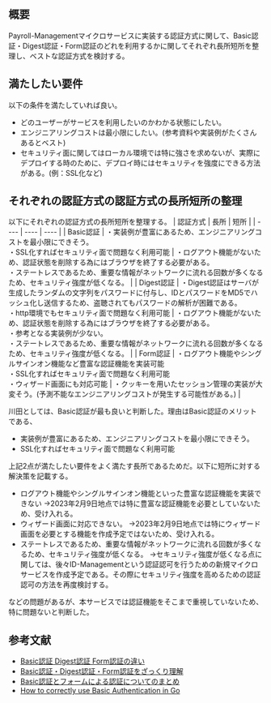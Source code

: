 ## 概要
Payroll-Managementマイクロサービスに実装する認証方式に関して、Basic認証・Digest認証・Form認証のどれを利用するかに関してそれぞれ長所短所を整理し、ベストな認証方式を検討する。

## 満たしたい要件
以下の条件を満たしていれば良い。
- どのユーザーがサービスを利用したいのかわかる状態にしたい。
- エンジニアリングコストは最小限にしたい。(参考資料や実装例がたくさんあるとベスト)
- セキュリティ面に関してはローカル環境では特に強さを求めないが、実際にデプロイする時のために、デプロイ時にはセキュリティを強度にできる方法がある。(例：SSL化など)

## それぞれの認証方式の認証方式の長所短所の整理
以下にそれぞれの認証方式の長所短所を整理する。
|  認証方式  |  長所  |  短所  |
| ---- | ---- | ---- |
|  Basic認証 |  ・実装例が豊富にあるため、エンジニアリングコストを最小限にできそう。<br>・SSL化すればセキュリティ面で問題なく利用可能  | ・ログアウト機能がないため、認証状態を削除する為にはブラウザを終了する必要がある。<br>・ステートレスであるため、重要な情報がネットワークに流れる回数が多くなるため、セキュリティ強度が低くなる。  |
|  Digest認証 |  ・Digest認証はサーバが生成したランダムの文字列をパスワードに付与し、IDとパスワードをMD5でハッシュ化し送信するため、盗聴されてもパスワードの解析が困難である。<br>・http環境でもセキュリティ面で問題なく利用可能 | ・ログアウト機能がないため、認証状態を削除する為にはブラウザを終了する必要がある。<br>・参考となる実装例が少ない。<br>・ステートレスであるため、重要な情報がネットワークに流れる回数が多くなるため、セキュリティ強度が低くなる。  |
|  Form認証 |  ・ログアウト機能やシングルサインオン機能など豊富な認証機能を実装可能<br>・SSL化すればセキュリティ面で問題なく利用可能<br>・ウィザード画面にも対応可能   | ・クッキーを用いたセッション管理の実装が大変そう。(予測不能なエンジニアリングコストが発生する可能性がある。) |

川田としては、Basic認証が最も良いと判断した。理由はBasic認証のメリットである、
- 実装例が豊富にあるため、エンジニアリングコストを最小限にできそう。
- SSL化すればセキュリティ面で問題なく利用可能

上記2点が満たしたい要件をよく満たす長所であるためだ。以下に短所に対する解決策を記載する。
- ログアウト機能やシングルサインオン機能といった豊富な認証機能を実装できない
→2023年2月9日地点では特に豊富な認証機能を必要としていないため、受け入れる。
- ウィザード画面に対応できない。
→2023年2月9日地点では特にウィザード画面を必要とする機能を作成予定ではないため、受け入れる。
- ステートレスであるため、重要な情報がネットワークに流れる回数が多くなるため、セキュリティ強度が低くなる。 
→セキュリティ強度が低くなる点に関しては、後々ID-Managementという認証認可を行うための新規マイクロサービスを作成予定である。その際にセキュリティ強度を高めるための認証認可の方法を再度検討する。

などの問題があるが、本サービスでは認証機能をそこまで重視していないため、特に問題ないと判断した。

## 参考文献
- [Basic認証 Digest認証 Form認証の違い](https://medium-company.com/http認証方法の種類と違い/)
- [Basic認証・Digest認証・Form認証をざっくり理解](https://qiita.com/Threen/items/409971705767e2f89fb2)
- [Basic認証とフォームによる認証についてのまとめ](https://qiita.com/toshiya/items/e7dcc7610b15884b167e)
- [How to correctly use Basic Authentication in Go](https://www.alexedwards.net/blog/basic-authentication-in-go)